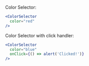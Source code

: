 Color Selector:

```jsx
<ColorSelector
  color="red"
/>
```

Color Selector with click handler:

```jsx
<ColorSelector
  color="blue"
  onClick={() => alert('Clicked!')}
/>
```
